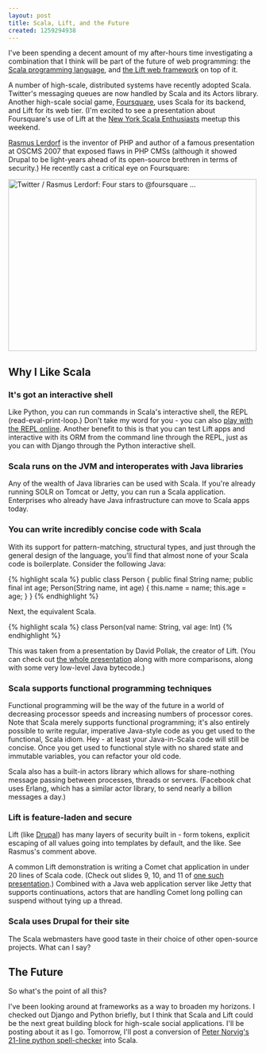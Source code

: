 ```yaml
---
layout: post
title: Scala, Lift, and the Future
created: 1259294938
---
```

<p>I've been spending a decent amount of my after-hours time investigating a combination that I think will be part of the future of web programming: the <a href="http://www.scala-lang.org">Scala programming language</a>, and <a href="http://www.liftweb.net/">the Lift web framework</a> on top of it.</p>

<p>A number of high-scale, distributed systems have recently adopted Scala. Twitter's messaging queues are now handled by Scala and its Actors library. Another high-scale social game, <a href="http://foursquare.com/">Foursquare</a>, uses Scala for its backend, and Lift for its web tier.  (I'm excited to see a presentation about Foursquare's use of Lift at the <a href="http://www.meetup.com/New-York-Scala-Enthusiasts/calendar/11900384/">New York Scala Enthusiasts</a> meetup this weekend.</p>

<p><a href="http://lerdorf.com/bio.php">Rasmus Lerdorf</a> is the inventor of PHP and author of a famous presentation at OSCMS 2007 that exposed flaws in PHP CMSs (although it showed Drupal to be light-years ahead of its open-source brethren in terms of security.)  He recently cast a critical eye on Foursquare:</p>

<p><a href="http://www.flickr.com/photos/00sven/4136785689" title="Twitter / Rasmus Lerdorf: Four stars to @foursquare ..." class="flickr-photo-img"><img src="http://farm3.static.flickr.com/2524/4136785689_fd8c6c0b69.jpg" alt="Twitter / Rasmus Lerdorf: Four stars to @foursquare ..." title="Twitter / Rasmus Lerdorf: Four stars to @foursquare ..."  class=" flickr-photo-img" height="346" width="500" /></a></p>

<h2>Why I Like Scala</h2>

<h3>It's got an interactive shell</h3>

<p>Like Python, you can run commands in Scala's interactive shell, the REPL (read-eval-print-loop.)  Don't take my word for you - you can also <a href="http://www.simplyscala.com/">play with the REPL online</a>. Another benefit to this is that you can test Lift apps and interactive with its ORM from the command line through the REPL, just as you can with Django through the Python interactive shell.</p>

<h3>Scala runs on the JVM and interoperates with Java libraries</h3>

<p>Any of the wealth of Java libraries can be used with Scala. If you're already running SOLR on Tomcat or Jetty, you can run a Scala application.  Enterprises who already have Java infrastructure can move to Scala apps today.</p>

<h3>You can write incredibly concise code with Scala</h3>

<p>With its support for pattern-matching, structural types, and just through the general design of the language, you'll find that almost none of your Scala code is boilerplate. Consider the following Java:</p>

{% highlight scala %}
public class Person {
  public final String name;
  public final int age;
  Person(String name, int age) {
    this.name = name;
    this.age = age;
  }
}
{% endhighlight %}

<p>Next, the equivalent Scala.</p>

{% highlight scala %}
class Person(val name: String, val age: Int)
{% endhighlight %}

<p>This was taken from a presentation by David Pollak, the creator of Lift. (You can check out <a href="http://www.infoq.com/presentations/Scala-Basics-Bytecode-David-Pollak">the whole presentation</a> along with more comparisons, along with some very low-level Java bytecode.)</p>

<h3>Scala supports functional programming techniques</h3>

<p>Functional programming will be the way of the future in a world of decreasing processor speeds and increasing numbers of processor cores. Note that Scala merely supports functional programming; it's also entirely possible to write regular, imperative Java-style code as you get used to the functional, Scala idiom. Hey - at least your Java-in-Scala code will still be concise. Once you get used to functional style with no shared state and immutable variables, you can refactor your old code.</p>

<p>Scala also has a built-in actors library which allows for share-nothing message passing between processes, threads or servers.  (Facebook chat uses Erlang, which has a similar actor library, to send nearly a billion messages a day.)</p>

<h3>Lift is feature-laden and secure</h3>

<p>Lift (like <a href="http://drupal.org/">Drupal</a>) has many layers of security built in - form tokens, explicit escaping of all values going into templates by default, and the like. See Rasmus's comment above.</p>

<p>A common Lift demonstration is writing a Comet chat application in under 20 lines of Scala code. (Check out slides 9, 10, and 11 of <a href="http://qconlondon.com/london-2009/file?path=/qcon-london-2009/slides/DavidPollak_LiftWebFramework.pdf">one such presentation</a>.) Combined with a Java web application server like Jetty that supports continuations, actors that are handling Comet long polling can suspend without tying up a thread.</p>

<h3>Scala uses Drupal for their site</h3>

<p>The Scala webmasters have good taste in their choice of other open-source projects. What can I say?</p>

<h2>The Future</h2>

<p>So what's the point of all this?</p>

<p>I've been looking around at frameworks as a way to broaden my horizons. I checked out Django and Python briefly, but I think that Scala and Lift could be the next great building block for high-scale social applications. I'll be posting about it as I go. Tomorrow, I'll post a conversion of <a href="http://norvig.com/spell-correct.html">Peter Norvig's 21-line python spell-checker</a> into Scala.</p>
